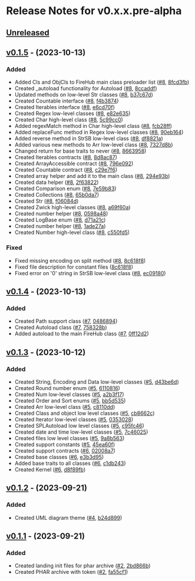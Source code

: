 # Release Notes for v0.x.x.pre-alpha

## [Unreleased](https://github.com/The-FireHub-Project/FireHub/compare/v0.1.5-alpha.1...develop-pre-alpha-m1)

## [v0.1.5](https://github.com/The-FireHub-Project/FireHub/compare/v0.1.4-alpha.1...v0.1.5-alpha.1) - (2023-10-13)

### Added
- Added Cls and ObjCls to FireHub main class preloader list ([#8](https://github.com/The-FireHub-Project/FireHub/issues/8), [8fcd3fb](https://github.com/The-FireHub-Project/FireHub/pull/3/commits/8fcd3fb))
- Created _autoload functionality for Autoload ([#8](https://github.com/The-FireHub-Project/FireHub/issues/8), [8ccaddf](https://github.com/The-FireHub-Project/FireHub/pull/3/commits/8ccaddf))
- Updated methods on low-level Str classes ([#8](https://github.com/The-FireHub-Project/FireHub/issues/8), [b37c67d](https://github.com/The-FireHub-Project/FireHub/pull/3/commits/b37c67d))
- Created Countable interface ([#8](https://github.com/The-FireHub-Project/FireHub/issues/8), [f4b3874](https://github.com/The-FireHub-Project/FireHub/pull/3/commits/f4b3874))
- Created Iterables interface ([#8](https://github.com/The-FireHub-Project/FireHub/issues/8), [e6cd70f](https://github.com/The-FireHub-Project/FireHub/pull/3/commits/e6cd70f))
- Created Regex low-level classes ([#8](https://github.com/The-FireHub-Project/FireHub/issues/8), [e82e635](https://github.com/The-FireHub-Project/FireHub/pull/3/commits/e82e635))
- Created Char high-level class ([#8](https://github.com/The-FireHub-Project/FireHub/issues/8), [5c99cc0](https://github.com/The-FireHub-Project/FireHub/pull/3/commits/5c99cc0))
- Added regexMatch method in Char high-level class ([#8](https://github.com/The-FireHub-Project/FireHub/issues/8), [fcb28ff](https://github.com/The-FireHub-Project/FireHub/pull/3/commits/fcb28ff))
- Added replaceFunc method in Regex low-level classes ([#8](https://github.com/The-FireHub-Project/FireHub/issues/8), [90eb164](https://github.com/The-FireHub-Project/FireHub/pull/3/commits/90eb164))
- Added reverse method in StrSB low-level class ([#8](https://github.com/The-FireHub-Project/FireHub/issues/8), [df8821a](https://github.com/The-FireHub-Project/FireHub/pull/3/commits/df8821a))
- Added various new methods to Arr low-level class ([#8](https://github.com/The-FireHub-Project/FireHub/issues/8), [7327d8b](https://github.com/The-FireHub-Project/FireHub/pull/3/commits/7327d8b))
- Changed return for base traits to never ([#8](https://github.com/The-FireHub-Project/FireHub/issues/8), [8663958](https://github.com/The-FireHub-Project/FireHub/pull/3/commits/8663958))
- Created Iterables contracts ([#8](https://github.com/The-FireHub-Project/FireHub/issues/8), [8d8ac87](https://github.com/The-FireHub-Project/FireHub/pull/3/commits/8d8ac87))
- Created ArrayAccessible contract ([#8](https://github.com/The-FireHub-Project/FireHub/issues/8), [796e092](https://github.com/The-FireHub-Project/FireHub/pull/3/commits/796e092))
- Created Countable contract ([#8](https://github.com/The-FireHub-Project/FireHub/issues/8), [c29e7f6](https://github.com/The-FireHub-Project/FireHub/pull/3/commits/c29e7f6))
- Created array helper and add it to the main class ([#8](https://github.com/The-FireHub-Project/FireHub/issues/8), [294e93b](https://github.com/The-FireHub-Project/FireHub/pull/3/commits/294e93b))
- Created data helper ([#8](https://github.com/The-FireHub-Project/FireHub/issues/8), [2f63822](https://github.com/The-FireHub-Project/FireHub/pull/3/commits/2f63822))
- Created Comparison enum ([#8](https://github.com/The-FireHub-Project/FireHub/issues/8), [7e59b83](https://github.com/The-FireHub-Project/FireHub/pull/3/commits/7e59b83))
- Created Collections ([#8](https://github.com/The-FireHub-Project/FireHub/issues/8), [65b0da7](https://github.com/The-FireHub-Project/FireHub/pull/3/commits/65b0da7))
- Created Str ([#8](https://github.com/The-FireHub-Project/FireHub/issues/8), [f06084d](https://github.com/The-FireHub-Project/FireHub/pull/3/commits/f06084d))
- Created Zwick high-level classes ([#8](https://github.com/The-FireHub-Project/FireHub/issues/8), [a69f60a](https://github.com/The-FireHub-Project/FireHub/pull/3/commits/a69f60a))
- Created number helper ([#8](https://github.com/The-FireHub-Project/FireHub/issues/8), [0598a48](https://github.com/The-FireHub-Project/FireHub/pull/3/commits/0598a48))
- Created LogBase enum ([#8](https://github.com/The-FireHub-Project/FireHub/issues/8), [d71a21c](https://github.com/The-FireHub-Project/FireHub/pull/3/commits/d71a21c))
- Created number helper ([#8](https://github.com/The-FireHub-Project/FireHub/issues/8), [1ade27a](https://github.com/The-FireHub-Project/FireHub/pull/3/commits/1ade27a))
- Created Number high-level class ([#8](https://github.com/The-FireHub-Project/FireHub/issues/8), [c550fd5](https://github.com/The-FireHub-Project/FireHub/pull/3/commits/c550fd5))

### Fixed
- Fixed missing encoding on split method ([#8](https://github.com/The-FireHub-Project/FireHub/issues/8), [8c618f8](https://github.com/The-FireHub-Project/FireHub/pull/3/commits/8c618f8))
- Fixed file description for constant files ([8c618f8](https://github.com/The-FireHub-Project/FireHub/pull/3/commits/8c618f8))
- Fixed error on '0' string in StrSB low-level class ([#8](https://github.com/The-FireHub-Project/FireHub/issues/8), [ec09180](https://github.com/The-FireHub-Project/FireHub/pull/3/commits/ec09180))

## [v0.1.4](https://github.com/The-FireHub-Project/FireHub/compare/v0.1.3-alpha.1...v0.1.4-alpha.1) - (2023-10-13)

### Added
- Created Path support class ([#7](https://github.com/The-FireHub-Project/FireHub/issues/7), [0486894](https://github.com/The-FireHub-Project/FireHub/pull/3/commits/0486894))
- Created Autoload class ([#7](https://github.com/The-FireHub-Project/FireHub/issues/7), [758328b](https://github.com/The-FireHub-Project/FireHub/pull/3/commits/758328b))
- Added autoload to the main FireHub class ([#7](https://github.com/The-FireHub-Project/FireHub/issues/7), [0ff12d2](https://github.com/The-FireHub-Project/FireHub/pull/3/commits/0ff12d2))

## [v0.1.3](https://github.com/The-FireHub-Project/FireHub/compare/v0.1.2-alpha.1...v0.1.3-alpha.1) - (2023-10-12)

### Added
- Created String, Encoding and Data low-level classes ([#5](https://github.com/The-FireHub-Project/FireHub/issues/5), [d43be6d](https://github.com/The-FireHub-Project/FireHub/pull/3/commits/d43be6d))
- Created Round number enum ([#5](https://github.com/The-FireHub-Project/FireHub/issues/5), [6110816](https://github.com/The-FireHub-Project/FireHub/pull/3/commits/6110816))
- Created Num low-level classes ([#5](https://github.com/The-FireHub-Project/FireHub/issues/5), [a2b3f17](https://github.com/The-FireHub-Project/FireHub/pull/3/commits/a2b3f17))
- Created Order and Sort enums ([#5](https://github.com/The-FireHub-Project/FireHub/issues/5), [bb5d535](https://github.com/The-FireHub-Project/FireHub/pull/3/commits/bb5d535))
- Created Arr low-level class ([#5](https://github.com/The-FireHub-Project/FireHub/issues/5), [c8110dd](https://github.com/The-FireHub-Project/FireHub/pull/3/commits/c8110dd))
- Created Class and object low level classes ([#5](https://github.com/The-FireHub-Project/FireHub/issues/5), [cb8662c](https://github.com/The-FireHub-Project/FireHub/pull/3/commits/cb8662c))
- Created Iterator low-level classes ([#5](https://github.com/The-FireHub-Project/FireHub/issues/5), [0353028](https://github.com/The-FireHub-Project/FireHub/pull/3/commits/0353028))
- Created SPLAutoload low level classes ([#5](https://github.com/The-FireHub-Project/FireHub/issues/5), [c95fc46](https://github.com/The-FireHub-Project/FireHub/pull/3/commits/c95fc46))
- Created date and time low-level classes ([#5](https://github.com/The-FireHub-Project/FireHub/issues/5), [7c46025](https://github.com/The-FireHub-Project/FireHub/pull/3/commits/7c46025))
- Created files low level classes ([#5](https://github.com/The-FireHub-Project/FireHub/issues/5), [9a8b563](https://github.com/The-FireHub-Project/FireHub/pull/3/commits/9a8b563))
- Created support constants ([#5](https://github.com/The-FireHub-Project/FireHub/issues/5), [45ea60f](https://github.com/The-FireHub-Project/FireHub/pull/3/commits/45ea60f))
- Created support contracts ([#6](https://github.com/The-FireHub-Project/FireHub/issues/6), [02008a7](https://github.com/The-FireHub-Project/FireHub/pull/3/commits/02008a7))
- Created base classes ([#6](https://github.com/The-FireHub-Project/FireHub/issues/6), [e3b3d95](https://github.com/The-FireHub-Project/FireHub/pull/3/commits/e3b3d95))
- Added base traits to all classes ([#6](https://github.com/The-FireHub-Project/FireHub/issues/6), [c1db243](https://github.com/The-FireHub-Project/FireHub/pull/3/commits/c1db243))
- Created Kernel ([#6](https://github.com/The-FireHub-Project/FireHub/issues/6), [d8f89fb](https://github.com/The-FireHub-Project/FireHub/pull/3/commits/d8f89fb))

## [v0.1.2](https://github.com/The-FireHub-Project/FireHub/compare/v0.1.1-alpha.1...v0.1.2-alpha.1) - (2023-09-21)

### Added
- Created UML diagram theme ([#4](https://github.com/The-FireHub-Project/FireHub/issues/4), [b24d899](https://github.com/The-FireHub-Project/FireHub/pull/3/commits/b24d899))

## [v0.1.1](https://github.com/The-FireHub-Project/FireHub/compare/v0.1.0-alpha.1...v0.1.1-alpha.1) - (2023-09-21)

### Added
- Created landing init files for phar archive ([#2](https://github.com/The-FireHub-Project/FireHub/issues/2), [2bd866b](https://github.com/The-FireHub-Project/FireHub/pull/3/commits/2bd866b))
- Created PHAR archive with token ([#2](https://github.com/The-FireHub-Project/FireHub/issues/2), [fa55cf1](https://github.com/The-FireHub-Project/FireHub/pull/3/commits/fa55cf1))